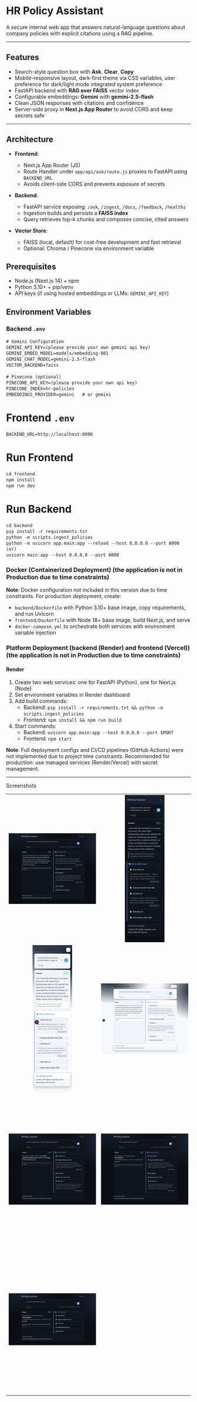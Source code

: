 # HR Policy Assistant

A secure internal web app that answers natural-language questions about company policies with explicit citations using a RAG pipeline.

---

##  Features

-  Search-style question box with **Ask**, **Clear**, **Copy**  
-  Mobile-responsive layout, dark-first theme via CSS variables, user preference for dark/light mode integrated system preference
-  FastAPI backend with **RAG over FAISS** vector index  
-  Configurable embeddings: **Gemini** with **gemini-2.5-flash**  
-  Clean JSON responses with citations and confidence  
-  Server-side proxy in **Next.js App Router** to avoid CORS and keep secrets safe  

---

## Architecture

- **Frontend**:  
  - Next.js App Router (JS)  
  - Route Handler under `app/api/ask/route.js` proxies to FastAPI using `BACKEND_URL`  
  - Avoids client-side CORS and prevents exposure of secrets  

- **Backend**:  
  - FastAPI service exposing: `/ask`, `/ingest`, `/docs`, `/feedback`, `/healthz`  
  - Ingestion builds and persists a **FAISS index**  
  - Query retrieves top-k chunks and composes concise, cited answers  

- **Vector Store**:  
  - FAISS (local, default) for cost-free development and fast retrieval  
  - Optional: Chroma / Pinecone via environment variable  

##  Prerequisites

- Node.js (Next.js 14) + npm  
- Python 3.10+ + pip/venv  
- API keys (if using hosted embeddings or LLMs:  `GEMINI_API_KEY`)  

##  Environment Variables

### Backend `.env`
```env
# Gemini Configuration
GEMINI_API_KEY=(please provide your own gemini api key)
GEMINI_EMBED_MODEL=models/embedding-001
GEMINI_CHAT_MODEL=gemini-2.5-flash
VECTOR_BACKEND=faiss

# Pinecone (optional)
PINECONE_API_KEY=(please provide your own api key)
PINECONE_INDEX=hr-policies
EMBEDDINGS_PROVIDER=gemini   # or gemini
```
# Frontend `.env`
```env
BACKEND_URL=http://localhost:8000
```
# Run Frontend
```env
cd frontend
npm install
npm run dev
```
# Run Backend
```env
cd backend
pip install -r requirements.txt
python -m scripts.ingest_policies
python -m uvicorn app.main:app --reload --host 0.0.0.0 --port 8000
(or)
uvicorn main:app --host 0.0.0.0 --port 8000
```


### Docker (Containerized Deployment) (the application is not in Production due to time constraints)

**Note**: Docker configuration not included in this version due to time constraints. For production deployment, create:
- `backend/Dockerfile` with Python 3.10+ base image, copy requirements, and run Uvicorn
- `frontend/Dockerfile` with Node 18+ base image, build Next.js, and serve
- `docker-compose.yml` to orchestrate both services with environment variable injection

### Platform Deployment (backend (Render) and frontend (Vercel)) (the application is not in Production due to time constraints)

#### Render
1. Create two web services: one for FastAPI (Python), one for Next.js (Node)
2. Set environment variables in Render dashboard
3. Add build commands:
   - Backend: `pip install -r requirements.txt && python -m scripts.ingest_policies`
   - Frontend: `npm install && npm run build`
4. Start commands:
   - Backend: `uvicorn app.main:app --host 0.0.0.0 --port $PORT`
   - Frontend: `npm start`


**Note**: Full deployment configs and CI/CD pipelines (GitHub Actions) were not implemented due to project time constraints. Recommended for production: use managed services (Render/Vercel) with secret management.

---


Screenshots
<table>
  <tr>
    <td><img src="/assets/ss1.png" alt="Home - Light Theme" style="height:400px;width:400px;object-fit:contain;" /><br/>
    <!-- <sub>Home - Light Theme</sub> -->
    </td>
    <td><img src="/assets/ss2.png" alt="Home - Dark Theme" style="height:400px;width:400px;object-fit:contain;" /><br/>
    <!-- <sub>Home - Dark Theme</sub> -->
    </td>
  </tr>
  <tr>
    <td><img src="/assets/ss3.png" alt="Answer with Citations" style="height:400px;width:400px;object-fit:contain;" /><br/>
    <!-- <sub>Answer with Citations</sub> -->
    </td>
    <td><img src="/assets/ss4.png" alt="Mobile Responsive" style="height:400px;width:400px;object-fit:contain;" /><br/>
    <!-- <sub>Mobile Responsive</sub> -->
    </td>
  </tr>
  <tr>
    <td><img src="/assets/ss5.png" alt="Policy References" style="height:400px;width:400px;object-fit:contain;" /><br/>
    <!-- <sub>Policy References Expanded</sub> -->
    </td>
    <td><img src="/assets/ss6.png" alt="FastAPI Docs" style="height:400px;width:400px;object-fit:contain;" /><br/>
    <!-- <sub>FastAPI Interactive Docs</sub> -->
    </td>
  </tr>
    <tr>
    <td><img src="/assets/ss7.png" alt="Policy References" style="height:400px;width:400px;object-fit:contain;" /><br/>
    <!-- <sub>Policy References Expanded</sub> -->
    </td>
  
  </tr>
</table>


